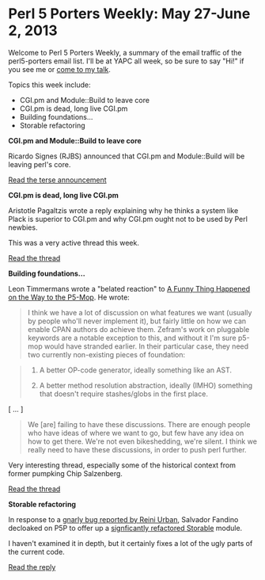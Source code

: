 Perl 5 Porters Weekly: May 27-June 2, 2013
==========================================

Welcome to Perl 5 Porters Weekly, a summary of the email traffic of the
perl5-porters email list. I'll be at YAPC all week, so be sure to say
"Hi!" if you see me or [come to my talk][8].

Topics this week include:

* CGI.pm and Module::Build to leave core
* CGI.pm is dead, long live CGI.pm
* Building foundations...
* Storable refactoring

**CGI.pm and Module::Build to leave core**

Ricardo Signes (RJBS) announced that CGI.pm and Module::Build will be 
leaving perl's core.

[Read the terse announcement][1]

**CGI.pm is dead, long live CGI.pm**

Aristotle Pagaltzis wrote a reply explaining why he thinks a system like
Plack is superior to CGI.pm and why CGI.pm ought not to be used by
Perl newbies. 

This was a very active thread this week.

[Read the thread][2]

**Building foundations...**

Leon Timmermans wrote a "belated reaction" to [A Funny Thing Happened on the
Way to the P5-Mop][3].  He wrote:

> I think we have a lot of discussion on what features we want (usually
> by people who'll never implement it), but fairly little on how we can
> enable CPAN authors do achieve them. Zefram's work on pluggable
> keywords are a notable exception to this, and without it I'm sure
> p5-mop would have stranded earlier. In their particular case, they
> need two currently non-existing pieces of foundation:

> 1) A better OP-code generator, ideally something like an AST.
>
> 2) A better method resolution abstraction, ideally (IMHO) something
> that doesn't require stashes/globs in the first place.

[ ... ]

> We [are] failing to have these discussions. There are enough people 
> who have ideas of where we want to go, but few have any idea on how to get
> there. We're not even bikeshedding, we're silent. I think we really
> need to have these discussions, in order to push perl further.
 
Very interesting thread, especially some of the historical context from
former pumpking Chip Salzenberg.

[Read the thread][4]

**Storable refactoring**

In response to a [gnarly bug reported by Reini Urban][5], Salvador Fandino
decloaked on P5P to offer up a [signficantly refactored Storable][6] module.

I haven't examined it in depth, but it certainly fixes a lot of the 
ugly parts of the current code.

[Read the reply][7]


[1]: http://www.nntp.perl.org/group/perl.perl5.porters/2013/05/msg202463.html
[2]: http://www.nntp.perl.org/group/perl.perl5.porters/2013/05/msg202425.html
[3]: http://blogs.perl.org/users/stevan_little/2013/01/a-funny-thing-happened-on-the-way-to-the-p5-mop.html
[4]: http://www.nntp.perl.org/group/perl.perl5.porters/2013/05/msg202529.html
[5]: http://www.nntp.perl.org/group/perl.perl5.porters/2013/05/msg202095.html
[6]: https://github.com/salva/p5-Storable
[7]: http://www.nntp.perl.org/group/perl.perl5.porters/2013/05/msg202532.html
[8]: http://www.yapcna.org/yn2013/talk/4622
